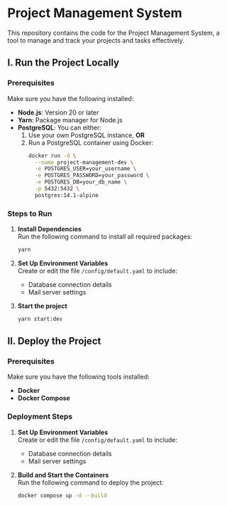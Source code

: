 # Project Management System

This repository contains the code for the Project Management System, a tool to manage and track your projects and tasks effectively.


## I. Run the Project Locally

### Prerequisites

Make sure you have the following installed:

- **Node.js**: Version 20 or later
- **Yarn**: Package manager for Node.js
- **PostgreSQL**: You can either:
  1. Use your own PostgreSQL instance, **OR**
  2. Run a PostgreSQL container using Docker:
     ```bash
     docker run -d \
       --name project-management-dev \
       -e POSTGRES_USER=your_username \
       -e POSTGRES_PASSWORD=your_password \
       -e POSTGRES_DB=your_db_name \
       -p 5432:5432 \
       postgres:14.1-alpine
     ```

### Steps to Run

1. **Install Dependencies**  
   Run the following command to install all required packages:
   ```bash
   yarn
   ```

2. **Set Up Environment Variables**  
   Create or edit the file `/config/default.yaml` to include:
   - Database connection details
   - Mail server settings

3. **Start the project**  
   ```bash
   yarn start:dev
   ```


## II. Deploy the Project

### Prerequisites
Make sure you have the following tools installed:
- **Docker**
- **Docker Compose**

### Deployment Steps
1. **Set Up Environment Variables**  
   Create or edit the file `/config/default.yaml` to include:
   - Database connection details
   - Mail server settings

2. **Build and Start the Containers**  
   Run the following command to deploy the project:
   ```bash
   docker compose up -d --build
   ```
